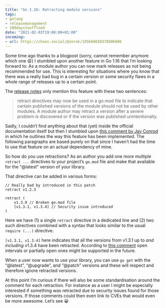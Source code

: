 ```yaml
---
title: "Go 1.16: Retracting module versions"
tags:
- golang
- releasemanagement
- 100daystooffload
date: "2021-02-03T19:00:00+01:00"
incoming:
- url: https://chaos.social/@zerok/105668658378606006
---
```


Some time ago thanks to a blogpost (sorry, cannot remember anymore which one 😩) I stumbled upon another feature in Go 1.16 that I’m looking forward to: As a module author you can now mark releases as not being recommended for use. This is interesting for situations where you know that there was a really bad bug in a certain version or some security flaws in a whole range of releases up to a certain point.

The [release notes](https://tip.golang.org/doc/go1.16) only mention this feature with these two sentences:

> retract directives may now be used in a go.mod file to indicate that certain published versions of the module should not be used by other modules. A module author may retract a version after a severe problem is discovered or if the version was published unintentionally. 

Sadly, I couldn’t find anything about that (yet) inside the official documentation itself but then I stumbled upon [this comment by Jay Conrod](https://github.com/golang/go/issues/24031#issuecomment-597263309) in which he outlines the way this feature has been implemented. The following paragraphs are based purely on that since I haven’t had the time to use that feature on an actual dependency of mine.

So how do you use retractions? As an author you add one more multiple `retract ...` directives to your project’s `go.mod` file and make that available for the “@latest” version of your library.

That directive can be added in various forms:

	// Really bad by introduced in this patch
	retract v1.2.3
	
	retract (
	    v1.3.0 // Broken go.mod file
	    [v1.3.1, v1.3.4] // Security issue introduced
	)

Here we have (1) a single `retract` directive in a dedicated line and (2) two such directives combined with a syntax that looks similar to the usual `require (...)` directive.

`[v1.3.1, v1.3.4]` here indicates that all the versions from v1.3.1 up to *and including* v1.3.4 have been retracted. According to [this comment](https://github.com/golang/go/issues/24031#issuecomment-747585995) open intervals or partially open ones might be supported in the future.

When a user now wants to use your library, you can use `go get` with the  “@latest”, “@upgrade”, and “@patch” versions and these will respect and therefore ignore retracted versions.

At this point I’m curious if there will also be some standardisation around the comment for each retraction. For instance as a user I might be especially interested if something was retracted due to security issues found for those versions. If those comments could then even link to CVEs that would even be more awesome. Let’s see 😀
